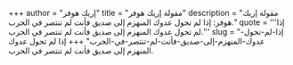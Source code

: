 +++
author = "إريك هوفر"
title = "مقولة إريك هوفر"
description = "مقولة إريك هوفر: إذا لم تحول عدوك المنهزم إلى صديق فأنت لم تنتصر في الحرب."
quote = '''إذا لم تحول عدوك المنهزم إلى صديق فأنت لم تنتصر في الحرب.'''
slug = "إذا-لم-تحول-عدوك-المنهزم-إلى-صديق-فأنت-لم-تنتصر-في-الحرب"
+++
إذا لم تحول عدوك المنهزم إلى صديق فأنت لم تنتصر في الحرب.
